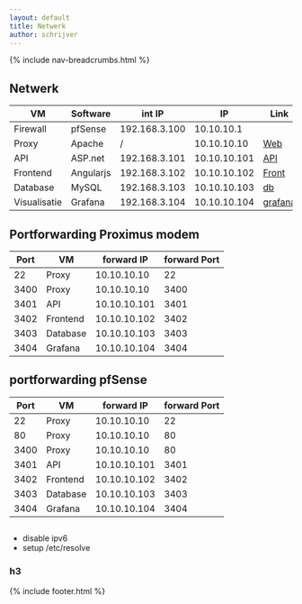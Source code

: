 ```yaml
---
layout: default
title: Netwerk
author: schrijver
---
```


{% include nav-breadcrumbs.html %}

## Netwerk

| VM           | Software     | int IP        | IP           |Link|
|--------------|--------------|---------------|--------------|---|
| Firewall     | pfSense      | 192.168.3.100 | 10.10.10.1   | |
| Proxy        | Apache       | /             | 10.10.10.10  |[Web](https://rob-vl.synology.me:3400)|
| API          | ASP.net      | 192.168.3.101 | 10.10.10.101 |[API](https://rob-vl.synology.me:3401/swagger)|
| Frontend     | Angularjs    | 192.168.3.102 | 10.10.10.102 |[Front](https://rob-vl.synology.me:3402)|
| Database     | MySQL        | 192.168.3.103 | 10.10.10.103 |[db](https://rob-vl.synology.me:3403/phpmyadmin)|
| Visualisatie | Grafana      | 192.168.3.104 | 10.10.10.104 |[grafana](https://rob-vl.synology.me:3404)|


## Portforwarding Proximus modem

| Port | VM        | forward IP     | forward Port |
|------|-----------|----------------|--------------|
| 22   | Proxy     | 10.10.10.10    | 22           |
| 3400 | Proxy     | 10.10.10.10    | 3400         |
| 3401 | API       | 10.10.10.101   | 3401         |
| 3402 | Frontend  | 10.10.10.102   | 3402         |
| 3403 | Database  | 10.10.10.103   | 3403         |
| 3404 | Grafana   | 10.10.10.104   | 3404         |


## portforwarding pfSense

| Port | VM        | forward IP     | forward Port |
|------|-----------|----------------|--------------|
| 22   | Proxy     | 10.10.10.10    | 22           |
| 80   | Proxy     | 10.10.10.10    | 80           |
| 3400 | Proxy     | 10.10.10.10    | 80           |
| 3401 | API       | 10.10.10.101   | 3401         |
| 3402 | Frontend  | 10.10.10.102   | 3402         |
| 3403 | Database  | 10.10.10.103   | 3403         |
| 3404 | Grafana   | 10.10.10.104   | 3404         |


## 
* disable ipv6
* setup /etc/resolve
### h3


{% include footer.html %}
